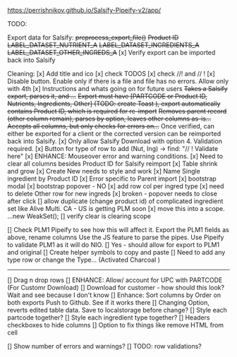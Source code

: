 https://perrishnikov.github.io/Salsify-Pipeify-v2/app/

TODO:

Export data for Salsify:
~~preprocess_export_file()~~
~~Product ID~~
~~LABEL_DATASET_NUTRIENT_A~~
~~LABEL_DATASET_INGREDIENTS_A~~
~~LABEL_DATASET_OTHER_INGREDS_A~~
[x] Verify export can be imported back into Salsify

Cleaning:
[x] Add title and ico
[x] check TODOS
[x] check //! and // !
[x] Disable button. Enable only if there is a file and file has no errors.
    Allow only with 4th
[x] Instructions and whats going on for future users
~~Takes a Salsify export, parses it, and ...~~
~~Export must have [PARTCODE or Product ID, Nutrients, Ingredients, Other] (TODO: create Toast ), export automatically contains Product ID, which is required for re-import~~
~~Removes parent record (other column remain), parses by option, leaves other columns as-is...~~
~~Accepts all columns, but only checks for errors on...~~
Once verified, can either be exported for a client or the corrected version can be reimported back into Salsify.
[x] Only allow Salsify Download with option 4. Validation required. 
[x] Button for type of row to add (Nut, Ing) -> find: "// ! Validate here"
[x] ENHANCE: Mouseover error and warning conditions. 
[x] Need to clear all columns besides Product ID for Salsify reimport
[x] Table shrink and grow
[x] Create New needs to style and work
[x] Name Single ingredient by Product ID
[x] Error specific to Parent import
[x] bootstrap modal
[x] bootstrap popover - NO
[x] add row col per ingred type
[x] need to delete Other row for new ingreds
[x] broken - popover needs to close after click
[] allow duplicate (change product id) of complicated ingredient set like Alive Multi. CA - US is getting PLM soon
[x] move this into a scope. ...new WeakSet();
[] verify clear is clearing scope

[] Check PLM1 Pipeify to see how this will affect it.
    Export the PLM1 fields as above, rename columns
    Use the JS feature to parse the pipes.
    Use Pipeify to validate PLM1 as it will do NIO.
[] Yes - should allow for export to PLM1 and original
[] Create helper symbols to copy and paste
[] Need to add any type row or change the Type... (Activated Charcoal )

---
[] Drag n drop rows
[] ENHANCE: Allow/ account for UPC with PARTCODE (For Customr Download)
[] Download for customer - how should this look? Wait and see because I don't know
[] Enhance: Sort columns by Order on both exports
Push to Github. See if it works there
[] Changing Option, reverts edited table data. Save to localstorage before change?
[] Style each partcode together?
[] Style each ingredient type together?
[] Headers checkboxes to hide columns
[] Option to fix things like remove HTML from cell

[] Show number of errors and warnings?
[] TODO: row validations?

